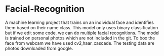 # Facial-Recognition
A machine learning project that trains on an individual face and identifies them based on their name class. This model only uses binary classification but if we edit some code, we can do multiple facial recognitions. The model is trained on personal photos which are not included in the git. To box the face from webcam we have used cv2,haar_cascade.
The testing data are photos downloaded from google. 
